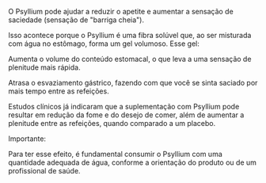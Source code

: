 O Psyllium pode ajudar a reduzir o apetite e aumentar a sensação de saciedade (sensação de "barriga cheia").

Isso acontece porque o Psyllium é uma fibra solúvel que, ao ser misturada com água no estômago, forma um gel volumoso. Esse gel:

Aumenta o volume do conteúdo estomacal, o que leva a uma sensação de plenitude mais rápida.

Atrasa o esvaziamento gástrico, fazendo com que você se sinta saciado por mais tempo entre as refeições.

Estudos clínicos já indicaram que a suplementação com Psyllium pode resultar em redução da fome e do desejo de comer, além de aumentar a plenitude entre as refeições, quando comparado a um placebo.

Importante:

Para ter esse efeito, é fundamental consumir o Psyllium com uma quantidade adequada de água, conforme a orientação do produto ou de um profissional de saúde.
